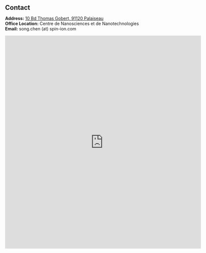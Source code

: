 <h1 id="contact"></h1>

<h2 style="margin: 30px 0px 10px;">Contact</h2>

<p><strong>Address:</strong> <a href="https://www.google.com/maps/place/10+Bd+Thomas+Gobert,+91120+Palaiseau/@48.7124352,2.194429,17z/data=!3m1!4b1!4m6!3m5!1s0x47e678bdc3c9eee5:0xb68bc1fb5222c860!8m2!3d48.7124317!4d2.1970093!16s%2Fg%2F11h2c29d0k?entry=ttu">10 Bd Thomas Gobert, 91120 Palaiseau</a>
<br />
<strong>Office Location:</strong> Centre de Nanosciences et de Nanotechnologies
<br />
<strong>Email:</strong> <email>song.chen (at) spin-ion.com</email>
<br />
<!-- <strong>Phone:</strong> </p> -->
<p style="text-align: left;"><iframe src="https://docs.google.com/forms/d/e/1FAIpQLSeFJTf6Nq_juYt4YNHpMSA5JOIDjsyAG3BjNEWdyAJfhfO11w/viewform?embedded=true&hl=en" width="640" scrolling="no" height="695" frameborder="0" marginheight="0" marginwidth="0">Loading…</iframe></p>